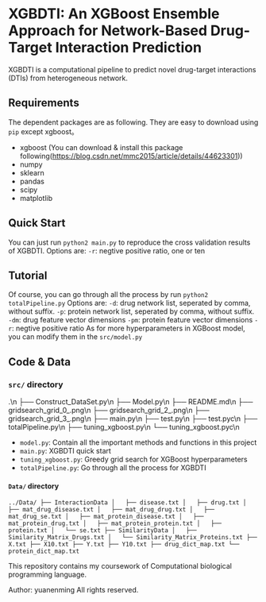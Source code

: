 # XGBDTI: An XGBoost Ensemble Approach for Network-Based Drug-Target Interaction Prediction
XGBDTI is a computational pipeline to predict novel drug-target interactions (DTIs) from heterogeneous network.

## Requirements
The dependent packages are as following. They are easy to download using `pip` except xgboost。
* xgboost (You can download & install this package following(https://blog.csdn.net/mmc2015/article/details/44623301))
* numpy 
* sklearn 
* pandas
* scipy
* matplotlib

## Quick Start
You can just run <code>python2 main.py</code> to reproduce the cross validation results of XGBDTI. Options are:
`-r`: negtive positive ratio, one or ten

## Tutorial
Of course, you can go through all the process by run <code>python2 totalPipeline.py</code> Options are:
`-d`: drug network list, seperated by comma, without suffix.
`-p`: protein network list, seperated by comma, without suffix.
`-dm`: drug feature vector dimensions
`-pm`: protein feature vector dimensions
`-r`: negtive positive ratio
As for more hyperparameters in XGBoost model, you can modify them in the `src/model.py`

## Code & Data
### `src/` directory
.\n
├── Construct_DataSet.py\n
├── Model.py\n
├── README.md\n
├── gridsearch_grid_0_.png\n
├── gridsearch_grid_2_.png\n
├── gridsearch_grid_3_.png\n
├── main.py\n
├── test.py\n
├── test.pyc\n
├── totalPipeline.py\n
├── tuning_xgboost.py\n
└── tuning_xgboost.pyc\n
- `model.py`: Contain all the important methods and functions in this project
- `main.py`: XGBDTI quick start
- `tuning_xgboost.py`: Greedy grid search for XGBoost hyperparameters
- `totalPipeline.py`: Go through all the process for XGBDTI

#### `Data/` directory
`../Data/
├── InteractionData
│   ├── disease.txt
│   ├── drug.txt
│   ├── mat_drug_disease.txt
│   ├── mat_drug_drug.txt
│   ├── mat_drug_se.txt
│   ├── mat_protein_disease.txt
│   ├── mat_protein_drug.txt
│   ├── mat_protein_protein.txt
│   ├── protein.txt
│   └── se.txt
├── SimilarityData
│   ├── Similarity_Matrix_Drugs.txt
│   └── Similarity_Matrix_Proteins.txt
├── X.txt
├── X10.txt
├── Y.txt
├── Y10.txt
├── drug_dict_map.txt
└── protein_dict_map.txt`


This repository contains my coursework of Computational biological programming language.

Author: yuanenming
All rights reserved.

